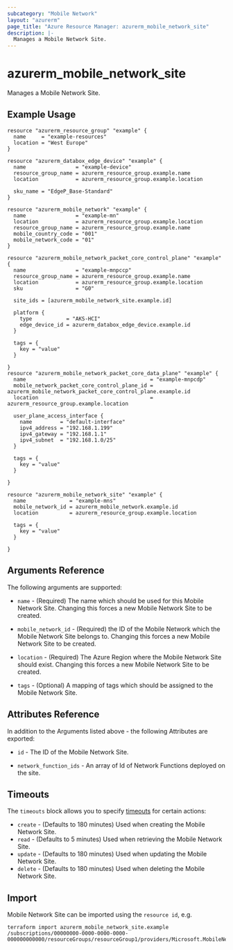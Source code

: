 ```yaml
---
subcategory: "Mobile Network"
layout: "azurerm"
page_title: "Azure Resource Manager: azurerm_mobile_network_site"
description: |-
  Manages a Mobile Network Site.
---
```


# azurerm_mobile_network_site

Manages a Mobile Network Site.

## Example Usage

```hcl
resource "azurerm_resource_group" "example" {
  name     = "example-resources"
  location = "West Europe"
}

resource "azurerm_databox_edge_device" "example" {
  name                = "example-device"
  resource_group_name = azurerm_resource_group.example.name
  location            = azurerm_resource_group.example.location

  sku_name = "EdgeP_Base-Standard"
}

resource "azurerm_mobile_network" "example" {
  name                = "example-mn"
  location            = azurerm_resource_group.example.location
  resource_group_name = azurerm_resource_group.example.name
  mobile_country_code = "001"
  mobile_network_code = "01"
}

resource "azurerm_mobile_network_packet_core_control_plane" "example" {
  name                = "example-mnpccp"
  resource_group_name = azurerm_resource_group.example.name
  location            = azurerm_resource_group.example.location
  sku                 = "G0"

  site_ids = [azurerm_mobile_network_site.example.id]

  platform {
    type           = "AKS-HCI"
    edge_device_id = azurerm_databox_edge_device.example.id
  }

  tags = {
    key = "value"
  }

}
resource "azurerm_mobile_network_packet_core_data_plane" "example" {
  name                                        = "example-mnpcdp"
  mobile_network_packet_core_control_plane_id = azurerm_mobile_network_packet_core_control_plane.example.id
  location                                    = azurerm_resource_group.example.location

  user_plane_access_interface {
    name         = "default-interface"
    ipv4_address = "192.168.1.199"
    ipv4_gateway = "192.168.1.1"
    ipv4_subnet  = "192.168.1.0/25"
  }

  tags = {
    key = "value"
  }

}

resource "azurerm_mobile_network_site" "example" {
  name              = "example-mns"
  mobile_network_id = azurerm_mobile_network.example.id
  location          = azurerm_resource_group.example.location

  tags = {
    key = "value"
  }

}
```

## Arguments Reference

The following arguments are supported:

* `name` - (Required) The name which should be used for this Mobile Network Site. Changing this forces a new Mobile Network Site to be created.

* `mobile_network_id` - (Required) the ID of the Mobile Network which the Mobile Network Site belongs to. Changing this forces a new Mobile Network Site to be created.

* `location` - (Required) The Azure Region where the Mobile Network Site should exist. Changing this forces a new Mobile Network Site to be created.

* `tags` - (Optional) A mapping of tags which should be assigned to the Mobile Network Site.


## Attributes Reference

In addition to the Arguments listed above - the following Attributes are exported:

* `id` - The ID of the Mobile Network Site.

* `network_function_ids` - An array of Id of Network Functions deployed on the site.

## Timeouts

The `timeouts` block allows you to specify [timeouts](https://www.terraform.io/docs/configuration/resources.html#timeouts) for certain actions:

* `create` - (Defaults to 180 minutes) Used when creating the Mobile Network Site.
* `read` - (Defaults to 5 minutes) Used when retrieving the Mobile Network Site.
* `update` - (Defaults to 180 minutes) Used when updating the Mobile Network Site.
* `delete` - (Defaults to 180 minutes) Used when deleting the Mobile Network Site.

## Import

Mobile Network Site can be imported using the `resource id`, e.g.

```shell
terraform import azurerm_mobile_network_site.example /subscriptions/00000000-0000-0000-0000-000000000000/resourceGroups/resourceGroup1/providers/Microsoft.MobileNetwork/mobileNetworks/mobileNetwork1/sites/site1
```
